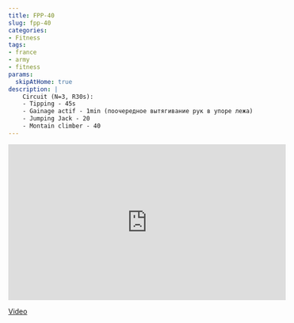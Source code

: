 ```yaml
---
title: FPP-40
slug: fpp-40
categories:
- Fitness
tags:
- france
- army
- fitness
params:
  skipAtHome: true
description: |
    Circuit (N=3, R30s):
    - Tipping - 45s
    - Gainage actif - 1min (поочередное вытягивание рук в упоре лежа)
    - Jumping Jack - 20
    - Montain climber - 40
---
```

<iframe width="560" height="315" src="https://www.youtube.com/embed/pq5sPoWoJW0?si=wmIHvknKsQyn5vSy" title="YouTube video player" frameborder="0" allow="accelerometer; autoplay; clipboard-write; encrypted-media; gyroscope; picture-in-picture; web-share" allowfullscreen></iframe>

[Video](https://youtu.be/pq5sPoWoJW0?si=wmIHvknKsQyn5vSy)
